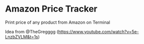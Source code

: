 # Amazon Price Tracker

Print price of any product from Amazon on Terminal

Idea from @TheGregggg (https://www.youtube.com/watch?v=5e-LnzbZVLM&t=1s)